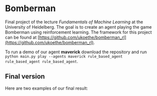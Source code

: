 # Bomberman
Final project of the lecture *Fundamentals of Machine Learning* at the University of Heidelberg. The goal is to create an agent playing the game Bomberman using reinforcement learning. The framework for this project can be found at [https://github.com/ukoethe/bomberman_rl](https://github.com/ukoethe/bomberman_rl).

To run a demo of our agent **maverick** download the repository and run ``python main.py play --agents maverick rule_based_agent rule_based_agent rule_based_agent``.

## Final version
Here are two examples of our final result:




